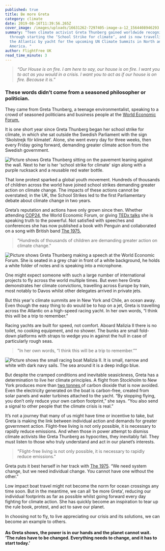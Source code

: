 ```yaml
---
published: true
title: Be more Greta
category: climate
date: 2019-08-16T11:39:56.265Z
cover_image: /images/uploads/16631262-7297405-image-a-12_1564408946293.jpg
summary: "Teen climate activist Greta Thunberg gained worldwide recognition
  through starting the ‘School Strike for climate’, and is now travelling across
  the Atlantic by yacht for the upcoming UN Climate Summits in North and South
  America. "
author: FlightFree UK
read_time_minute: 3
---
```

> *“Our House is on fire. I am here to say, our house is on fire. I want you to act as you would in a crisis. I want you to act as if our house is on fire. Because it is.”* 

### These words didn’t come from a seasoned philosopher or politician.

They came from Greta Thunberg, a teenage environmentalist, speaking to a crowd of seasoned politicians and business people at the [World Economic Forum. ](https://www.youtube.com/watch?v=M7dVF9xylaw)

It is one short year since Greta Thunberg began her school strike for climate, in which she sat outside the Swedish Parliament with the sign ‘Skolstrejk för klimatet’. Alone, she went every day for three weeks, then every Friday going forward, demanding greater climate action from the Swedish government. 

![Picture shows Greta Thunberg sitting on the pavement leaning against the wall. Next to her is her 'school strike for climate' sign along with a purple rucksack and a reusable red water bottle. ](/images/uploads/greta-thunberg_1.jpg "Greta Thunberg sits outside the Swedish parliament, on her ‘school strike for climate (Source: CULTBIZZTECH)   ")

That lone protest sparked a global youth movement. Hundreds of thousands of children across the world have joined school strikes demanding greater action on climate change. The impacts of these actions cannot be overstated; in the UK, the School Strikes led to the first Parliamentary debate about climate change in two years. 

Greta’s reputation and actions have only grown since then. Whether attending [COP24](https://www.youtube.com/watch?v=VFkQSGyeCWg), the World Economic Forum, or giving [TEDx talks](https://www.youtube.com/watch?v=EAmmUIEsN9A) she is speaking truth to the powerful. Not satisfied with speeches and conferences she has now published a book with Penguin and collaborated on a song with British band [The 1975. ](https://www.youtube.com/watch?v=_5z7k9ruxlU)

> "Hundreds of thousands of children are demanding greater action on climate change."

![Picture shows Greta Thunberg making a speech at the World Economic Forum. She is seated in a grey chair in front of a white background, he holds a white folder of notes and is speaking into a microphone. ](/images/uploads/ap_19025323973604-6f74e57eeb222e5f149610c79ba5a75b58a3227b.jpg "Thunberg speaking at the World Economic Forum (Source: capradio)")

One might expect someone with such a large number of international projects to fly across the world multiple times. But even here Greta demonstrates her climate convictions, travelling across Europe by train, most notably to Davos whilst other delegates arrived in private jets. 

But this year's climate summits are in New York and Chile, an ocean away. Even though the easy thing to do would be to hop on a jet, Greta is travelling across the Atlantic on a high-speed racing yacht. In her own words, “I think this will be a trip to remember.” 

Racing yachts are built for speed, not comfort. Aboard Malizia II there is no toilet, no cooking equipment, and no shower. The bunks are small fold-down platforms with straps to wedge you in against the hull in case of particularly rough seas. 

> "In her own words, “I think this will be a trip to remember.”"

![Picture shows the small racing boat Malizia II. It is small, narrow and white with dark navy sails. The sea around it is a deep indigo blue. ](/images/uploads/16631262-7297405-image-a-12_1564408946293.jpg "The racing boat Malizia II (Source: Daily Mail)   ")

But despite the cramped conditions and inevitable seasickness, Greta has a determination to live her climate principles. A flight from Stockholm to New York produces more than [two tonnes ](http://flightemissionmap.org/)of carbon dioxide that is now avoided. Even the electricity generated on the boat is carbon-free, created from solar panels and water turbines attached to the yacht. “By stopping flying, you don’t only reduce your own carbon footprint,” she says. “You also send a signal to other people that the climate crisis is real.”

It’s not a journey that many of us might have time or incentive to take, but Greta is making the link between individual action and demands for greater government action. Flight-free living is not only possible, it is necessary to rapidly reduce emissions. And when those in power attempt to dismiss climate activists like Greta Thunberg as hypocrites, they inevitably fail. They must listen to those who truly understand and act in our planet’s interests.

> "Flight-free living is not only possible, it is necessary to rapidly reduce emissions."

Greta puts it best herself in her track with [The 1975](https://www.youtube.com/watch?v=_5z7k9ruxlU). “We need system change, but we need individual change. You cannot have one without the other.”

Low impact boat travel might not become the norm for ocean crossings any time soon. But in the meantime, we can all ‘be more Greta’, reducing our individual footprints as far as possible whilst going forward every day fighting for climate action. She has quickly become an inspiration to tear up the rule book, protest, and act to save our planet. 

In choosing not to fly, to live appreciating our crisis and its solutions, we can become an example to others.

#### As Greta shows, the power is in our hands and the planet cannot wait. ‘The rules have to be changed. Everything needs to change, and it has to start today.’